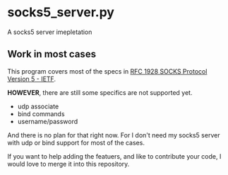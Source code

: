 # socks5_server.py
A socks5 server imepletation
## Work in most cases
This program covers most of the specs in 
[RFC 1928 SOCKS Protocol Version 5 - IETF](https://www.ietf.org/rfc/rfc1928.txt). 

**HOWEVER**, there are still some specifics are not supported yet. 
- udp associate
- bind commands 
- username/password

And there is no plan for that right now. 
For I don't need my socks5 server with udp or bind support for most of the cases. 

If you want to help adding the featuers, and like to contribute your code, I would love to merge it into this repository. 
